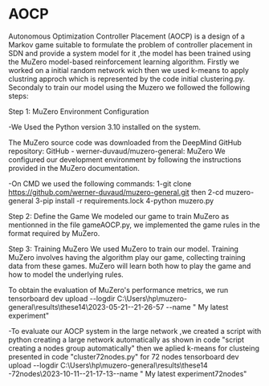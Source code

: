 # AOCP
Autonomous Optimization Controller Placement (AOCP) is a design of a Markov game suitable to formulate the problem of controller placement in SDN and provide a system model for it ,the model has been trained using the MuZero model-based reinforcement learning algorithm.
Firstly we worked on a initial random network wich then we used k-means to apply clustring approch which is represented by the code initial clustering.py.
Secondaly to train our model using the Muzero we followed the following steps:

Step 1: MuZero Environment Configuration

-We Used the Python version 3.10 installed on the system.

The MuZero source code was downloaded from the DeepMind GitHub repository: GitHub - werner-duvaud/muzero-general: MuZero
We configured our development environment by following the instructions provided in the MuZero documentation.

-On CMD we used the following commands: 
1-git clone https://github.com/werner-duvaud/muzero-general.git then
2-cd muzero-general
3-pip install -r requirements.lock
4-python muzero.py

Step 2: Define the Game
We modeled our game to train MuZero as mentionned in the file gameAOCP.py, we implemented the game rules in the format required by MuZero.

Step 3: Training MuZero
We used MuZero to train our model. Training MuZero involves having the algorithm play our game, collecting training data from these games.
MuZero will learn both how to play the game and how to model the underlying rules.

To obtain the evaluation of MuZero's performance metrics, we run
tensorboard dev upload --logdir C:\Users\hp\muzero-general\results\these14\2023-05-21--21-26-57 --name " My latest experiment" 

-To evaluate our AOCP system in the large network ,we created a script with python creating a large network automatically as shown in code "script creating a nodes group automatically" then we aplied k-means for clusteing presented in code "cluster72nodes.py"
for 72 nodes
tensorboard dev upload --logdir C:\Users\hp\muzero-general\results\these14 -72nodes\2023-10-11--21-17-13--name " My latest experiment72nodes"   

